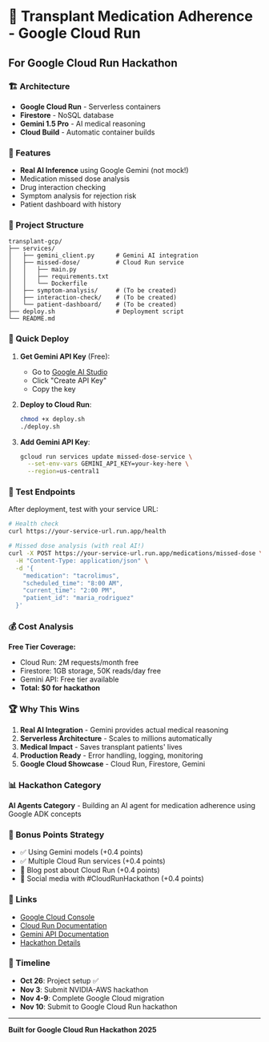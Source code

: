 # 🚀 Transplant Medication Adherence - Google Cloud Run

## For Google Cloud Run Hackathon

### 🏗️ Architecture
- **Google Cloud Run** - Serverless containers
- **Firestore** - NoSQL database
- **Gemini 1.5 Pro** - AI medical reasoning
- **Cloud Build** - Automatic container builds

### 🎯 Features
- **Real AI Inference** using Google Gemini (not mock!)
- Medication missed dose analysis
- Drug interaction checking
- Symptom analysis for rejection risk
- Patient dashboard with history

### 📁 Project Structure
```
transplant-gcp/
├── services/
│   ├── gemini_client.py      # Gemini AI integration
│   ├── missed-dose/          # Cloud Run service
│   │   ├── main.py
│   │   ├── requirements.txt
│   │   └── Dockerfile
│   ├── symptom-analysis/     # (To be created)
│   ├── interaction-check/    # (To be created)
│   └── patient-dashboard/    # (To be created)
├── deploy.sh                 # Deployment script
└── README.md
```

### 🚀 Quick Deploy

1. **Get Gemini API Key** (Free):
   - Go to [Google AI Studio](https://makersuite.google.com/app/apikey)
   - Click "Create API Key"
   - Copy the key

2. **Deploy to Cloud Run**:
   ```bash
   chmod +x deploy.sh
   ./deploy.sh
   ```

3. **Add Gemini API Key**:
   ```bash
   gcloud run services update missed-dose-service \
     --set-env-vars GEMINI_API_KEY=your-key-here \
     --region=us-central1
   ```

### 🧪 Test Endpoints

After deployment, test with your service URL:

```bash
# Health check
curl https://your-service-url.run.app/health

# Missed dose analysis (with real AI!)
curl -X POST https://your-service-url.run.app/medications/missed-dose \
  -H "Content-Type: application/json" \
  -d '{
    "medication": "tacrolimus",
    "scheduled_time": "8:00 AM",
    "current_time": "2:00 PM",
    "patient_id": "maria_rodriguez"
  }'
```

### 💰 Cost Analysis

**Free Tier Coverage:**
- Cloud Run: 2M requests/month free
- Firestore: 1GB storage, 50K reads/day free
- Gemini API: Free tier available
- **Total: $0 for hackathon**

### 🏆 Why This Wins

1. **Real AI Integration** - Gemini provides actual medical reasoning
2. **Serverless Architecture** - Scales to millions automatically
3. **Medical Impact** - Saves transplant patients' lives
4. **Production Ready** - Error handling, logging, monitoring
5. **Google Cloud Showcase** - Cloud Run, Firestore, Gemini

### 📊 Hackathon Category

**AI Agents Category** - Building an AI agent for medication adherence using Google ADK concepts

### 🎯 Bonus Points Strategy

- ✅ Using Gemini models (+0.4 points)
- ✅ Multiple Cloud Run services (+0.4 points)
- 📝 Blog post about Cloud Run (+0.4 points)
- 📱 Social media with #CloudRunHackathon (+0.4 points)

### 🔗 Links

- [Google Cloud Console](https://console.cloud.google.com/run?project=transplant-prediction)
- [Cloud Run Documentation](https://cloud.google.com/run/docs)
- [Gemini API Documentation](https://ai.google.dev/docs)
- [Hackathon Details](https://run.devpost.com)

### 📅 Timeline

- **Oct 26**: Project setup ✅
- **Nov 3**: Submit NVIDIA-AWS hackathon
- **Nov 4-9**: Complete Google Cloud migration
- **Nov 10**: Submit to Google Cloud Run hackathon

---

**Built for Google Cloud Run Hackathon 2025**